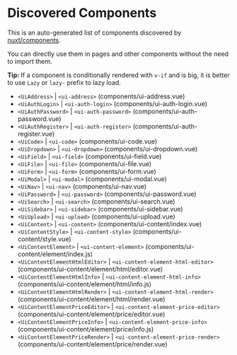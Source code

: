 # Discovered Components

This is an auto-generated list of components discovered by [nuxt/components](https://github.com/nuxt/components).

You can directly use them in pages and other components without the need to import them.

**Tip:** If a component is conditionally rendered with `v-if` and is big, it is better to use `Lazy` or `lazy-` prefix to lazy load.

- `<UiAddress>` | `<ui-address>` (components/ui-address.vue)
- `<UiAuthLogin>` | `<ui-auth-login>` (components/ui-auth-login.vue)
- `<UiAuthPassword>` | `<ui-auth-password>` (components/ui-auth-password.vue)
- `<UiAuthRegister>` | `<ui-auth-register>` (components/ui-auth-register.vue)
- `<UiCode>` | `<ui-code>` (components/ui-code.vue)
- `<UiDropdown>` | `<ui-dropdown>` (components/ui-dropdown.vue)
- `<UiField>` | `<ui-field>` (components/ui-field.vue)
- `<UiFile>` | `<ui-file>` (components/ui-file.vue)
- `<UiForm>` | `<ui-form>` (components/ui-form.vue)
- `<UiModal>` | `<ui-modal>` (components/ui-modal.vue)
- `<UiNav>` | `<ui-nav>` (components/ui-nav.vue)
- `<UiPassword>` | `<ui-password>` (components/ui-password.vue)
- `<UiSearch>` | `<ui-search>` (components/ui-search.vue)
- `<UiSidebar>` | `<ui-sidebar>` (components/ui-sidebar.vue)
- `<UiUpload>` | `<ui-upload>` (components/ui-upload.vue)
- `<UiContent>` | `<ui-content>` (components/ui-content/index.vue)
- `<UiContentStyle>` | `<ui-content-style>` (components/ui-content/style.vue)
- `<UiContentElement>` | `<ui-content-element>` (components/ui-content/element/index.js)
- `<UiContentElementHtmlEditor>` | `<ui-content-element-html-editor>` (components/ui-content/element/html/editor.vue)
- `<UiContentElementHtmlInfo>` | `<ui-content-element-html-info>` (components/ui-content/element/html/info.js)
- `<UiContentElementHtmlRender>` | `<ui-content-element-html-render>` (components/ui-content/element/html/render.vue)
- `<UiContentElementPriceEditor>` | `<ui-content-element-price-editor>` (components/ui-content/element/price/editor.vue)
- `<UiContentElementPriceInfo>` | `<ui-content-element-price-info>` (components/ui-content/element/price/info.js)
- `<UiContentElementPriceRender>` | `<ui-content-element-price-render>` (components/ui-content/element/price/render.vue)
